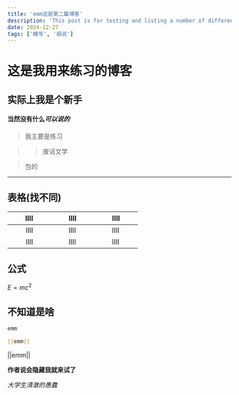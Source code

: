 ```yaml
---
title: 'emm这是第二篇博客'
description: 'This post is for testing and listing a number of different markdown elements'
date: 2024-12-27
tags: ['瞎写', '胡说']
---
```


# 这是我用来练习的博客

## 实际上我是个**新手**

#### 当然没有什么*可以说的*

> 我主要是练习

> > 废话文学

> 包的<br>

---

## 表格(找不同)

|     |     | lIlI |     |     |     |     | lIlI |     |     |     |     | lIlI |     |     |
| :-- | :-: | ---: | --- | --- | --- | --- | ---- | --- | --- | --- | --- | ---- | --- | --- |
|     |     | lIlI |     |     |     |     | lIlI |     |     |     |     | lIlI |     |     |
|     |     | lIlI |     |     |     |     | lIIl |     |     |     |     | lIlI |     |     |

## 公式

$E = mc^2$

## 不知道是啥

```md
emm
```

```md
||emm||
```

||emm||

**作者说会隐藏我就来试了**

_大学生清澈的愚蠢_
